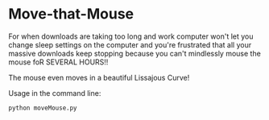 # Move-that-Mouse
For when downloads are taking too long and work computer won't let you change sleep settings on the computer and you're frustrated that all your massive downloads keep stopping because you can't mindlessly mouse the mouse foR SEVERAL HOURS!!


The mouse even moves in a beautiful Lissajous Curve!


Usage in the command line:
```
python moveMouse.py
```
